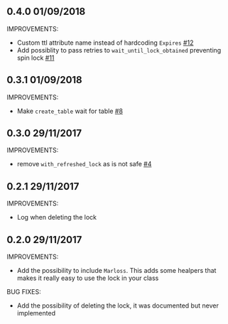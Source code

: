 ## 0.4.0 01/09/2018

IMPROVEMENTS:

* Custom ttl attribute name instead of hardcoding `Expires` [#12](https://github.com/eredi93/marloss/pull/12)
* Add possiblity to pass retries to `wait_until_lock_obtained` preventing spin lock [#11](https://github.com/eredi93/marloss/pull/11)

## 0.3.1 01/09/2018

IMPROVEMENTS:

* Make `create_table` wait for table [#8](https://github.com/eredi93/marloss/pull/8)

## 0.3.0 29/11/2017

IMPROVEMENTS:

* remove `with_refreshed_lock` as is not safe [#4](https://github.com/eredi93/marloss/pull/4)

## 0.2.1 29/11/2017

IMPROVEMENTS:

* Log when deleting the lock

## 0.2.0 29/11/2017

IMPROVEMENTS:

* Add the possibility to include `Marloss`. This adds some healpers that makes it really easy to use the lock in your class

BUG FIXES:

* Add the possibility of deleting the lock, it was documented but never implemented
